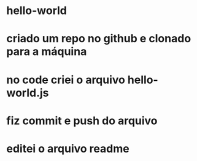 # hello-world
# criado um repo no github e clonado para a máquina
# no code criei o arquivo hello-world.js
# fiz commit e push do arquivo
# editei o arquivo readme 